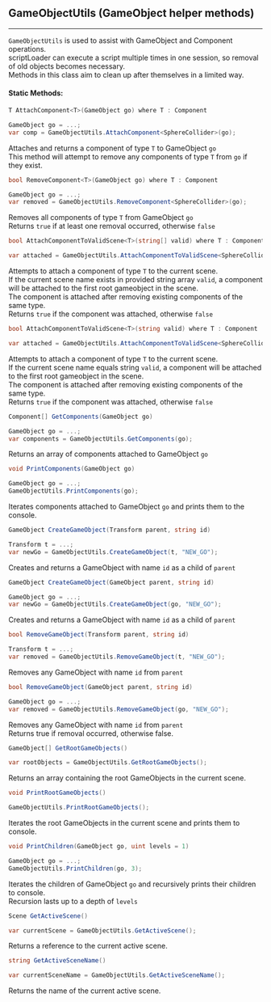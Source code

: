 ## GameObjectUtils (GameObject helper methods)
***

`GameObjectUtils` is used to assist with GameObject and Component operations.<br/>
scriptLoader can execute a script multiple times in  one session, so removal of old objects becomes necessary.<br/>
Methods in this class aim to clean up after themselves in a limited way.

#### Static Methods:

```csharp
T AttachComponent<T>(GameObject go) where T : Component

GameObject go = ...;
var comp = GameObjectUtils.AttachComponent<SphereCollider>(go);
```

Attaches and returns a component of type `T` to GameObject `go`<br/>
This method will attempt to remove any components of type `T` from `go` if they exist.

```csharp
bool RemoveComponent<T>(GameObject go) where T : Component

GameObject go = ...;
var removed = GameObjectUtils.RemoveComponent<SphereCollider>(go);
```

Removes all components of type `T` from GameObject `go`<br/>
Returns `true` if at least one removal occurred, otherwise `false`

```csharp
bool AttachComponentToValidScene<T>(string[] valid) where T : Component

var attached = GameObjectUtils.AttachComponentToValidScene<SphereCollider>(new[] {"Title", "Game"});
```

Attempts to attach a component of type `T` to the current scene.<br/>
If the current scene name exists in provided string array `valid`, a component will be attached to the first root gameobject in the scene.<br/>
The component is attached after removing existing components of the same type.<br/>
Returns `true` if the component was attached, otherwise `false`

```csharp
bool AttachComponentToValidScene<T>(string valid) where T : Component

var attached = GameObjectUtils.AttachComponentToValidScene<SphereCollider>("Title");
```

Attempts to attach a component of type `T` to the current scene.<br/>
If the current scene name equals string `valid`, a component will be attached to the first root gameobject in the scene.<br/>
The component is attached after removing existing components of the same type.<br/>
Returns `true` if the component was attached, otherwise `false`


```csharp
Component[] GetComponents(GameObject go)

GameObject go = ...;
var components = GameObjectUtils.GetComponents(go);
```

Returns an array of components attached to GameObject `go`


```csharp
void PrintComponents(GameObject go)

GameObject go = ...;
GameObjectUtils.PrintComponents(go);
```

Iterates components attached to GameObject `go` and prints them to the console.


```csharp
GameObject CreateGameObject(Transform parent, string id)

Transform t = ...;
var newGo = GameObjectUtils.CreateGameObject(t, "NEW_GO");
```

Creates and returns a GameObject with name `id` as a child of `parent`


```csharp
GameObject CreateGameObject(GameObject parent, string id)

GameObject go = ...;
var newGo = GameObjectUtils.CreateGameObject(go, "NEW_GO");
```

Creates and returns a GameObject with name `id` as a child of `parent`

```csharp
bool RemoveGameObject(Transform parent, string id)

Transform t = ...;
var removed = GameObjectUtils.RemoveGameObject(t, "NEW_GO");
```

Removes any GameObject with name `id` from `parent`

```csharp
bool RemoveGameObject(GameObject parent, string id)

GameObject go = ...;
var removed = GameObjectUtils.RemoveGameObject(go, "NEW_GO");
```

Removes any GameObject with name `id` from `parent`<br/>
Returns true if removal occurred, otherwise false.


```csharp
GameObject[] GetRootGameObjects()

var rootObjects = GameObjectUtils.GetRootGameObjects();
```

Returns an array containing the root GameObjects in the current scene.


```csharp
void PrintRootGameObjects()

GameObjectUtils.PrintRootGameObjects();
```

Iterates the root GameObjects in the current scene and prints them to console.


```csharp
void PrintChildren(GameObject go, uint levels = 1)

GameObject go = ...;
GameObjectUtils.PrintChildren(go, 3);
```

Iterates the children of GameObject `go` and recursively prints their children to console.<br/>
Recursion lasts up to a depth of `levels`

```csharp
Scene GetActiveScene()

var currentScene = GameObjectUtils.GetActiveScene();
```

Returns a reference to the current active scene.

```csharp
string GetActiveSceneName()

var currentSceneName = GameObjectUtils.GetActiveSceneName();
```

Returns the name of the current active scene.